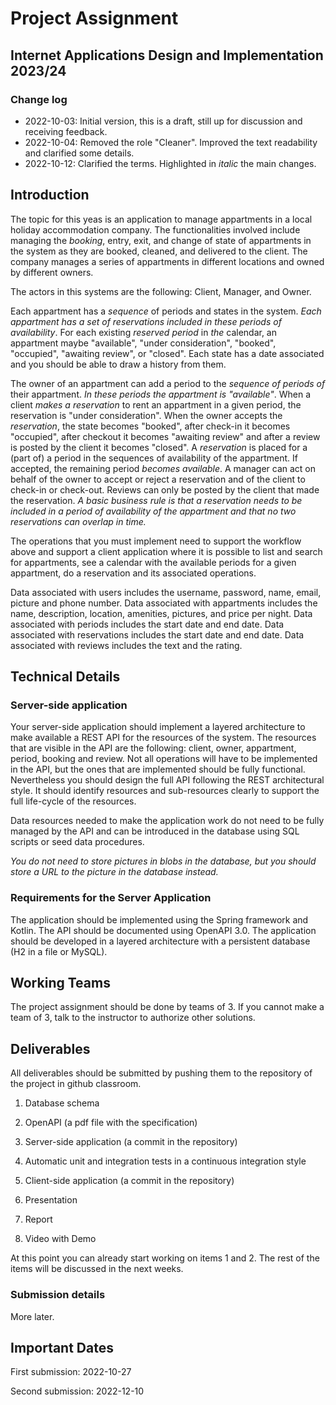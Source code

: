 # Project Assignment
## Internet Applications Design and Implementation 2023/24

### Change log

- 2022-10-03: Initial version, this is a draft, still up for discussion and receiving feedback.
- 2022-10-04: Removed the role "Cleaner". Improved the text readability and clarified some details. 
- 2022-10-12: Clarified the terms. Highlighted in *italic* the main changes.

## Introduction

The topic for this yeas is an application to manage appartments in a local holiday accommodation company. The functionalities involved include managing the *booking*, entry, exit, and change of state of appartments in the system as they are booked, cleaned, and delivered to the client. The company manages a series of appartments in different locations and owned by different owners.

The actors in this systems are the following: Client, Manager, and Owner.

Each appartment has a *sequence* of periods and states in the system. *Each appartment has a set of reservations included in these periods of availability*. For each existing *reserved period* in *the* calendar, an appartment maybe "available", "under consideration", "booked", "occupied", "awaiting review", or "closed". Each state has a date associated and you should be able to draw a history from them.

The owner of an appartment can add a period to the *sequence of periods of* their appartment. *In these periods the appartment is "available"*. When a client *makes a reservation* to rent an appartment in a given period, the reservation is "under consideration". When the owner accepts the *reservation*, the state becomes "booked", after check-in it becomes "occupied", after checkout it becomes "awaiting review" and after a review is posted by the client it becomes "closed". A *reservation* is placed for a (part of) a period in the sequences of availability of the appartment. If accepted, the remaining period *becomes available*. A manager can act on behalf of the owner to accept or reject a reservation and of the client to check-in or check-out. Reviews can only be posted by the client that made the reservation. *A basic business rule is that a reservation needs to be included in a period of availability of the appartment and that no two reservations can overlap in time.*

The operations that you must implement need to support the workflow above and support a client application where it is possible to list and search for appartments, see a calendar with the available periods for a given appartment, do a reservation and its associated operations. 

Data associated with users includes the username, password, name, email, picture and phone number. Data associated with appartments includes the name, description, location, amenities, pictures, and price per night. Data associated with periods includes the start date and end date. Data associated with reservations includes the start date and end date. Data associated with reviews includes the text and the rating. 

## Technical Details

### Server-side application 

Your server-side application should implement a layered architecture to make available a REST API for the resources of the system. The resources that are visible in the API are the following: client, owner, appartment, period, booking and review. Not all operations will have to be implemented in the API, but the ones that are implemented should be fully functional. Nevertheless you should design the full API following the REST architectural style. It should identify resources and sub-resources clearly to support the full life-cycle of the resources. 

Data resources needed to make the application work do not need to be fully managed by the API and can be introduced in the database using SQL scripts or seed data procedures.

*You do not need to store pictures in blobs in the database, but you should store a URL to the picture in the database instead.*
 
### Requirements for the Server Application

The application should be implemented using the Spring framework and Kotlin. The API should be documented using OpenAPI 3.0. The application should be developed in a layered architecture with a persistent database (H2 in a file or MySQL).

## Working Teams 

The project assignment should be done by teams of 3. If you cannot make a team of 3, talk to the instructor to authorize other solutions. 

## Deliverables

All deliverables should be submitted by pushing them to the repository of the project in github classroom.

1. Database schema

2. OpenAPI (a pdf file with the specification)

3. Server-side application (a commit in the repository)

4.  Automatic unit and integration tests in a continuous integration style

5. Client-side application (a commit in the repository)

6. Presentation

7. Report

8. Video with Demo

At this point you can already start working on items 1 and 2. The rest of the items will be discussed in the next weeks.

### Submission details

More later.

## Important Dates

First submission: 2022-10-27

Second submission: 2022-12-10

